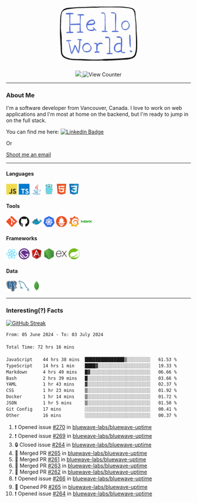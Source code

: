 <div align="center">
    <img src="./img/hello_world.webp" height="200px" width="">
    <div>
        <a href="https://www.linkedin.com/in/ajhollid">
            <img src="https://img.shields.io/badge/LinkedIn-blue"/>
        </a>
        <img src="https://komarev.com/ghpvc/?username=ajhollid&color=yellow" alt="View Counter">
    </div>
</div>

---

### About Me

I'm a software developer from Vancouver, Canada. I love to work on web applications and I'm most at home on the backend, but I'm ready to jump in on the full stack.

You can find me here: [![Linkedin Badge](https://img.shields.io/badge/-ajhollid-blue?style=flat&logo=Linkedin&logoColor=white)](https://www.linkedin.com/in/ajhollid)

Or

[Shoot me an email](mailto:ajhollid@gmail.com)

---

#### Languages

<div>
    <img src="./img/devicons/javascript-original.svg" width=30 height=30 alt="JavaScript">
    <img src="/img/devicons/typescript-original.svg" width=30 height=30 alt="TypeScript">
    <img src="./img/devicons/java-original.svg" width=30 height=30 alt="Java">
    <img src="./img/devicons/go-original.svg" width=30 height=30 alt="Golang">
    <img src="./img/devicons/html5-original.svg" width=30 height=30 alt="HTML 5">
    <img src="./img/devicons/css3-original.svg" width=30 height=30 alt="CSS 3">
</div>

#### Tools

<div>
    <img src="./img/devicons/git-original.svg" width=30 height=30 alt="Git">
    <img src="./img/devicons/github-original.svg" width=30 height=30 alt="Github">
    <img src="./img/devicons/docker-original.svg" width=30 
    height=30 alt="Docker">
    <img src="./img/devicons/kubernetes-original.svg" width=30 height=30 alt="K8">
    <img src="./img/devicons/prometheus-original.svg" width=30 height=30 alt="Prometheus">
    <img src="./img/devicons/grafana-original.svg" width=30 height=30 alt="Grafana">
    <img src="./img/devicons/nginx-original.svg" width=30 height=30 alt="Nginx">
</div>

#### Frameworks

<div>
    <img src="./img/devicons/react-original.svg" width=30 height=30 alt="React">
    <img src="./img/devicons/gatsby-original.svg" width=30 height=30 alt="Gatsby">
    <img src="./img/devicons/angularjs-original.svg" width=30 height=30 alt="AngularJS">
    <img src="./img/devicons/nodejs-original.svg" width=30 height=30 alt="NodeJS">
    <img src="./img/devicons/express-original.svg" width=30 height=30 alt="Express">
    <img src="./img/devicons/spring-original.svg" width=30 height=30 alt="Spring">
</div>

#### Data

<div>
    <img src="./img/devicons/postgresql-original.svg" width=30 height=30 alt="Postgresql">
    <img src="./img/devicons/mysql-original.svg" width=30 height=30 alt="Mysql">
    <img src="./img/devicons/mongodb-original.svg" width=30 height=30 alt="MongoDB">
</div>

---

### Interesting(?) Facts

[![GitHub Streak](http://github-readme-streak-stats.herokuapp.com?user=ajhollid)](https://git.io/streak-stats)

 <!--START_SECTION:waka-->

```txt
From: 05 June 2024 - To: 03 July 2024

Total Time: 72 hrs 16 mins

JavaScript    44 hrs 38 mins  ███████████████▒░░░░░░░░░   61.53 %
TypeScript    14 hrs 1 min    ████▓░░░░░░░░░░░░░░░░░░░░   19.33 %
Markdown      4 hrs 49 mins   █▓░░░░░░░░░░░░░░░░░░░░░░░   06.66 %
Bash          2 hrs 39 mins   █░░░░░░░░░░░░░░░░░░░░░░░░   03.66 %
YAML          1 hr 43 mins    ▓░░░░░░░░░░░░░░░░░░░░░░░░   02.37 %
CSS           1 hr 23 mins    ▒░░░░░░░░░░░░░░░░░░░░░░░░   01.92 %
Docker        1 hr 14 mins    ▒░░░░░░░░░░░░░░░░░░░░░░░░   01.72 %
JSON          1 hr 5 mins     ▒░░░░░░░░░░░░░░░░░░░░░░░░   01.50 %
Git Config    17 mins         ░░░░░░░░░░░░░░░░░░░░░░░░░   00.41 %
Other         16 mins         ░░░░░░░░░░░░░░░░░░░░░░░░░   00.37 %
```

<!--END_SECTION:waka-->


<!--START_SECTION:activity-->
1. ❗ Opened issue [#270](https://github.com/bluewave-labs/bluewave-uptime/issues/270) in [bluewave-labs/bluewave-uptime](https://github.com/bluewave-labs/bluewave-uptime)
2. ❗ Opened issue [#269](https://github.com/bluewave-labs/bluewave-uptime/issues/269) in [bluewave-labs/bluewave-uptime](https://github.com/bluewave-labs/bluewave-uptime)
3. 🔒 Closed issue [#264](https://github.com/bluewave-labs/bluewave-uptime/issues/264) in [bluewave-labs/bluewave-uptime](https://github.com/bluewave-labs/bluewave-uptime)
4. 🎉 Merged PR [#265](https://github.com/bluewave-labs/bluewave-uptime/pull/265) in [bluewave-labs/bluewave-uptime](https://github.com/bluewave-labs/bluewave-uptime)
5. 🎉 Merged PR [#261](https://github.com/bluewave-labs/bluewave-uptime/pull/261) in [bluewave-labs/bluewave-uptime](https://github.com/bluewave-labs/bluewave-uptime)
6. 🎉 Merged PR [#263](https://github.com/bluewave-labs/bluewave-uptime/pull/263) in [bluewave-labs/bluewave-uptime](https://github.com/bluewave-labs/bluewave-uptime)
7. 🎉 Merged PR [#262](https://github.com/bluewave-labs/bluewave-uptime/pull/262) in [bluewave-labs/bluewave-uptime](https://github.com/bluewave-labs/bluewave-uptime)
8. ❗ Opened issue [#266](https://github.com/bluewave-labs/bluewave-uptime/issues/266) in [bluewave-labs/bluewave-uptime](https://github.com/bluewave-labs/bluewave-uptime)
9. 💪 Opened PR [#265](https://github.com/bluewave-labs/bluewave-uptime/pull/265) in [bluewave-labs/bluewave-uptime](https://github.com/bluewave-labs/bluewave-uptime)
10. ❗ Opened issue [#264](https://github.com/bluewave-labs/bluewave-uptime/issues/264) in [bluewave-labs/bluewave-uptime](https://github.com/bluewave-labs/bluewave-uptime)
<!--END_SECTION:activity-->
